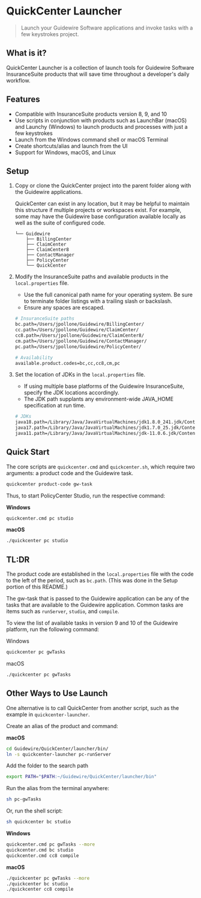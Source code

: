 # QuickCenter Launcher
> Launch your Guidewire Software applications and invoke tasks with a few keystrokes project.

## What is it?
QuickCenter Launcher is a collection of launch tools for Guidewire Software InsuranceSuite products that will save time throughout a developer's daily workflow. 

## Features
- Compatible with InsuranceSuite products version 8, 9, and 10
- Use scripts in conjunction with products such as LaunchBar (macOS) and Launchy (Windows) to launch products and processes with just a few keystrokes
- Launch from the Windows command shell or macOS Terminal
- Create shortcuts/alias and launch from the UI
- Support for Windows, macOS, and Linux

## Setup

1. Copy or clone the QuickCenter project into the parent folder along with the Guidewire applications. 
   
   QuickCenter can exist in any location, but it may be helpful to maintain this structure if multiple projects or workspaces exist. For example, some may have the Guidewire base configuration available locally as well as the suite of configured code. 

    ```text
    └── Guidewire
        ├── BillingCenter
        ├── ClaimCenter
        ├── ClaimCenter8
        ├── ContactManager
        ├── PolicyCenter
        └── QuickCenter
    ```

2. Modify the InsuranceSuite paths and available products in the `local.properties` file. 
   
    - Use the full canonical path name for your operating system. Be sure to terminate folder listings with a trailing slash or backslash.
    - Ensure any spaces are escaped.

    ```bash
    # InsuranceSuite paths
    bc.path=/Users/jpollone/Guidewire/BillingCenter/
    cc.path=/Users/jpollone/Guidewire/ClaimCenter/
    cc8.path=/Users/jpollone/Guidewire/ClaimCenter8/
    cm.path=/Users/jpollone/Guidewire/ContactManager/
    pc.path=/Users/jpollone/Guidewire/PolicyCenter/

    # Availability 
    available.product.codes=bc,cc,cc8,cm,pc
    ```

3. Set the location of JDKs in the `local.properties` file. 

    - If using multiple base platforms of the Guidewire InsuranceSuite, specify the JDK locations accordingly.
    - The JDK path supplants any environment-wide JAVA_HOME specification at run time.

    ```bash
    # JDKs
    java18.path=/Library/Java/JavaVirtualMachines/jdk1.8.0_241.jdk/Contents/Home/
    java17.path=/Library/Java/JavaVirtualMachines/jdk1.7.0_25.jdk/Contents/Home/
    java11.path=/Library/Java/JavaVirtualMachines/jdk-11.0.6.jdk/Contents/Home/
    ```


## Quick Start

The core scripts are `quickcenter.cmd` and `quickcenter.sh`, which require two arguments: a product code and the Guidewire task.

```bash
quickcenter product-code gw-task
```

Thus, to start PolicyCenter Studio, run the respective command:

**Windows**
```bash
quickcenter.cmd pc studio
```
**macOS**
```bash
./quickcenter pc studio
```


## TL:DR
The product code are established in the ```local.properties``` file with the code to the left of the period, such as ```bc.path```. (This was done in the Setup portion of this README.)

The gw-task that is passed to the Guidewire application can be any of the tasks that are available to the Guidewire application. Common tasks are items such as ```runServer```, ```studio```, and ```compile```.

To view the list of available tasks in version 9 and 10 of the Guidewire platform, run the following command:

Windows
```bash
quickcenter pc gwTasks
```
macOS
```bash
./quickcenter pc gwTasks
```

## Other Ways to Use Launch
One alternative is to call QuickCenter from another script, such as the example in `quickcenter-launcher`. 

Create an alias of the product and command:

**macOS**
```bash
cd Guidewire/QuickCenter/launcher/bin/
ln -s quickcenter-launcher pc-runServer
```

Add the folder to the search path
```bash
export PATH="$PATH:~/Guidewire/QuickCenter/launcher/bin"
```

Run the alias from the terminal anywhere:
```bash
sh pc-gwTasks
```

Or, run the shell script:
```bash
sh quickcenter bc studio
```

**Windows**

```bash
quickcenter.cmd pc gwTasks --more
quickcenter.cmd bc studio
quickcenter.cmd cc8 compile
```

**macOS**

```bash
./quickcenter pc gwTasks --more
./quickcenter bc studio
./quickcenter cc8 compile
```